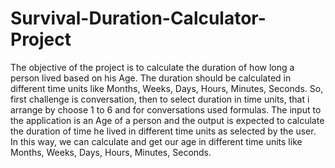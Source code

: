 # Survival-Duration-Calculator-Project
The objective of the project is to calculate the duration of how long a person lived based on his Age. The duration should be calculated in different time units like Months, Weeks, Days, Hours, Minutes, Seconds.
So, first challenge is conversation, then to select duration in time units, that i arrange by choose 1 to 6 and for conversations used formulas.
The input to the application is an Age of a person and the output is expected to calculate the duration of time he lived in different time units as selected by the user.
In this way, we can calculate and get our age in different time units like Months, Weeks, Days, Hours, Minutes, Seconds.
